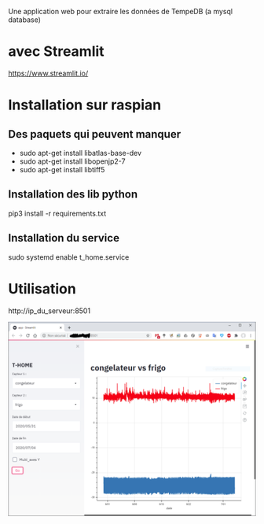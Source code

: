 Une application web pour extraire les données de TempeDB (a mysql database)

# avec Streamlit

https://www.streamlit.io/

# Installation sur raspian

## Des paquets qui peuvent manquer

* sudo apt-get install libatlas-base-dev
* sudo apt-get install libopenjp2-7
* sudo apt-get install libtiff5

## Installation des lib python
pip3 install -r requirements.txt

## Installation du service

sudo systemd enable t_home.service

# Utilisation

http://ip_du_serveur:8501

![Screenshot](Capture.PNG)
